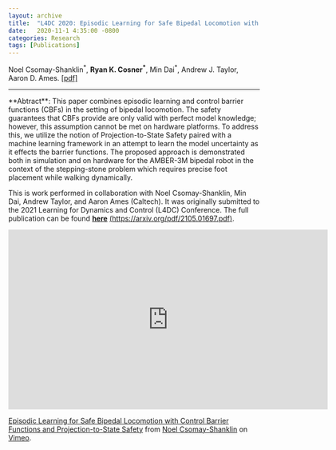 ```yaml
---
layout: archive
title:  "L4DC 2020: Episodic Learning for Safe Bipedal Locomotion with Control Barrier Functions and Projection-to-State Safety"
date:   2020-11-1 4:35:00 -0800
categories: Research
tags: [Publications]
---
```

Noel Csomay-Shanklin<sup>&#42;</sup>, **Ryan K. Cosner<sup>&#42;</sup>**, Min Dai<sup>&#42;</sup>, Andrew J. Taylor, Aaron D. Ames. [[pdf]](https://arxiv.org/pdf/2105.01697.pdf)
<hr>
**Abtract**: This paper combines episodic learning and control barrier functions (CBFs) in the setting of bipedal locomotion. The safety guarantees that CBFs provide are only valid with perfect model knowledge; however, this assumption cannot be met on hardware platforms. To address this, we utilize the notion of Projection-to-State Safety paired with a machine learning framework in an attempt to learn the model uncertainty as it effects the barrier functions. The proposed approach is demonstrated both in simulation and on hardware for the AMBER-3M bipedal robot in the context of the stepping-stone problem which requires precise foot placement while walking dynamically.

This is work performed in collaboration with Noel Csomay-Shanklin, Min Dai, Andrew Taylor, and Aaron Ames (Caltech). It was originally submitted to the 2021 Learning for Dynamics and Control (L4DC) Conference. The full publication can be found [**here**](https://arxiv.org/pdf/2105.01697.pdf) [(https://arxiv.org/pdf/2105.01697.pdf)](https://arxiv.org/pdf/2105.01697.pdf).


<iframe src="https://player.vimeo.com/video/481809664?h=a0378ff733" width="640" height="360" frameborder="0" allow="autoplay; fullscreen; picture-in-picture" allowfullscreen></iframe>
<p><a href="https://vimeo.com/481809664">Episodic Learning for Safe Bipedal Locomotion with Control Barrier Functions and Projection-to-State Safety</a> from <a href="https://vimeo.com/user127570396">Noel Csomay-Shanklin</a> on <a href="https://vimeo.com">Vimeo</a>.</p>

<!--
# Introduction 
Safety if important

# Background 
CBFs 

# Model Uncertainty and Projection-to-State Safety

# Learning Projected Disturbances

# Bipedal Robotics

# Simulation and Experimental Validation

# Conclusion

-->